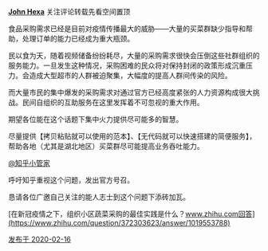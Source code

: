 [**John Hexa**](https://www.zhihu.com/people/mcbig)
关注评论转载先看空间置顶
>
食品采购需求已经是目前对疫情传播最大的威胁——大量的买菜群缺少指导和帮助，处理订单的能力已经成为重大瓶颈。  
  >
民以食为天，随着视频储备纷纷耗尽，大量的采购需求很快会压倒这些社群组织的服务能力。一旦发生这种情况，采购困难的民众将对保持封闭的政策形成沉重压力。会造成大型超市的人群被迫聚集，大幅度的提高人群间传染的风险。  
  >
而大量市民的集中爆发的采购需求对通过官方已经高度紧张的人力资源构成很大挑战。民间自组织的互助服务在这里发挥着不可忽视的重大作用。  
  >
期望各位能在这个话题下集中火力提供尽可能多的智慧。  
  >
尽量提供【拷贝粘贴就可以使用的范本】、【无代码就可以快速搭建的简便服务】，帮助各地（尤其是湖北地区）买菜群尽可能提高业务吞吐能力。  
  >
>
[@知乎小管家](https://www.zhihu.com/people/3d198a56310c02c4a83efb9f4a4c027e)
>
呼吁知乎重视这个问题，发出官方号召。  
  >
恳请各位广邀自己关注的能人志士到这个问题下添砖加瓦。
>>
[在新冠疫情之下，组织小区蔬菜采购的最佳实践是什么？www.zhihu.com回答](https://www.zhihu.com/question/372303623/answer/1019553788)

[发布于 2020-02-16](https://www.zhihu.com/pin/1212471633833000960)
